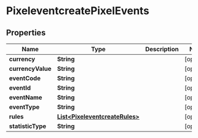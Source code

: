 # PixeleventcreatePixelEvents

## Properties
Name | Type | Description | Notes
------------ | ------------- | ------------- | -------------
**currency** | **String** |  |  [optional]
**currencyValue** | **String** |  |  [optional]
**eventCode** | **String** |  |  [optional]
**eventId** | **String** |  |  [optional]
**eventName** | **String** |  |  [optional]
**eventType** | **String** |  |  [optional]
**rules** | [**List&lt;PixeleventcreateRules&gt;**](PixeleventcreateRules.md) |  |  [optional]
**statisticType** | **String** |  |  [optional]
